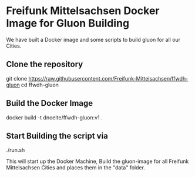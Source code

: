 # Freifunk Mittelsachsen Docker Image for Gluon Building

We have built a Docker image and some scripts to build gluon for all our Cities.

## Clone the repository
git clone https://raw.githubusercontent.com/Freifunk-Mittelsachsen/ffwdh-gluon
cd ffwdh-gluon

## Build the Docker Image
docker build -t dnoelte/ffwdh-gluon:v1 .

## Start Building the script via
./run.sh

This will start up the Docker Machine, Build the gluon-image for all Freifunk Mittelsachsen Cities and places them in the "data" folder.


